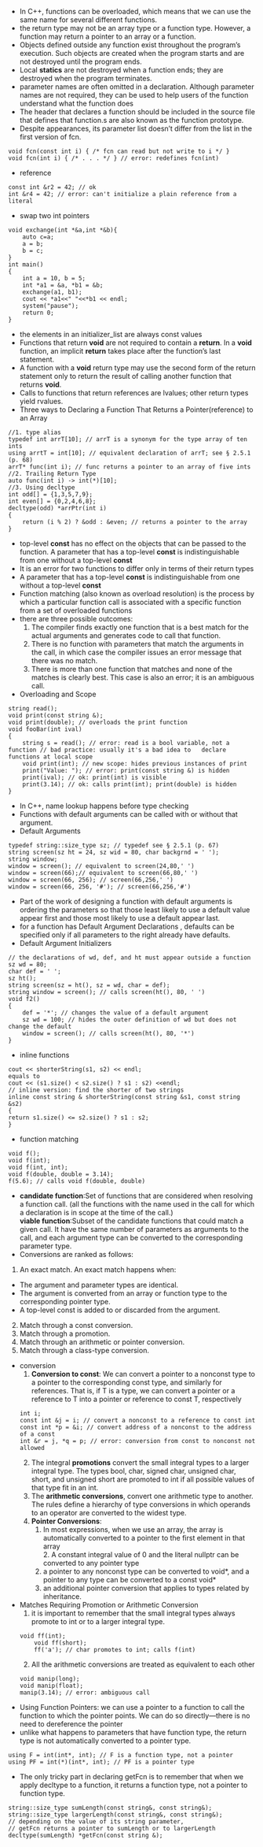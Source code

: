 - In C++, functions can be overloaded, which means that we can use the same name for several different functions.
- the return type may not be an array type or a function type. However, a function may return a pointer to an array or a function.
- Objects defined outside any function exist throughout the program’s execution. Such
objects are created when the program starts and are not destroyed until the program
ends.
- Local **statics** are not destroyed when a function ends; they are destroyed when the program terminates.
- parameter names are often omitted in a declaration. Although parameter names are not required, they can be used to help users of the function understand what the function does
- The header that declares a function should be included in the source file that
defines that function.s are also known as the function prototype.
- Despite appearances, its parameter list doesn’t
differ from the list in the first version of fcn.
```
void fcn(const int i) { /* fcn can read but not write to i */ }
void fcn(int i) { /* . . . */ } // error: redefines fcn(int)
```
- reference
```
const int &r2 = 42; // ok
int &r4 = 42; // error: can't initialize a plain reference from a literal
```
- swap two int pointers
```
void exchange(int *&a,int *&b){
	auto c=a;
	a = b;
	b = c;
}
int main()
{
	int a = 10, b = 5;
	int *a1 = &a, *b1 = &b;
	exchange(a1, b1);
	cout << *a1<<" "<<*b1 << endl;
	system("pause");
	return 0;
}
```
- the elements in an initializer_list are always const values
- Functions that return **void** are not required to contain a **return**. In a **void** function, an implicit **return** takes place after the function’s last statement.
- A function with a **void** return type may use the second form of the return statement only to return the result of calling another function that returns **void**.
- Calls to functions that return references are lvalues; other return types yield rvalues.
- Three ways to Declaring a Function That Returns a Pointer(reference) to an Array
```
//1. type alias
typedef int arrT[10]; // arrT is a synonym for the type array of ten ints
using arrtT = int[10]; // equivalent declaration of arrT; see § 2.5.1 (p. 68)
arrT* func(int i); // func returns a pointer to an array of five ints
//2. Trailing Return Type
auto func(int i) -> int(*)[10];
//3. Using decltype
int odd[] = {1,3,5,7,9};
int even[] = {0,2,4,6,8};
decltype(odd) *arrPtr(int i)
{
    return (i % 2) ? &odd : &even; // returns a pointer to the array
}
```
- top-level **const** has no effect on the objects that can be passed to the function. A parameter that has a top-level **const** is indistinguishable from one without a top-level **const**
- It is an error for two functions to differ only in terms of their return types
- A parameter that has a top-level **const** is
indistinguishable from one without a top-level **const**
- Function matching (also known as overload
resolution) is the process by which a particular function call is associated with a
specific function from a set of overloaded functions
- there are three possible outcomes:
  1. The compiler finds exactly one function that is a best match for the actual arguments and generates code to call that function.
  2. There is no function with parameters that match the arguments in the call, in which case the compiler issues an error message that there was no match.
  3. There is more than one function that matches and none of the matches is clearly best. This case is also an error; it is an ambiguous call.
- Overloading and Scope
```
string read();
void print(const string &);
void print(double); // overloads the print function
void fooBar(int ival)
{
    string s = read(); // error: read is a bool variable, not a function // bad practice: usually it's a bad idea to   declare functions at local scope
    void print(int); // new scope: hides previous instances of print
    print("Value: "); // error: print(const string &) is hidden
    print(ival); // ok: print(int) is visible
    print(3.14); // ok: calls print(int); print(double) is hidden
}
```
- In C++, name lookup happens before type checking
- Functions with default arguments can be called with or without that
argument.
- Default Arguments
```
typedef string::size_type sz; // typedef see § 2.5.1 (p. 67)
string screen(sz ht = 24, sz wid = 80, char backgrnd = ' ');
string window;
window = screen(); // equivalent to screen(24,80,' ')
window = screen(66);// equivalent to screen(66,80,' ')
window = screen(66, 256); // screen(66,256,' ')
window = screen(66, 256, '#'); // screen(66,256,'#')
```
- Part of the work of designing a function with default arguments is ordering the
parameters so that those least likely to use a default value appear first and those
most likely to use a default appear last.
- for a function has Default Argument Declarations , defaults can be specified only if all parameters to the right already have defaults.
- Default Argument Initializers
```
// the declarations of wd, def, and ht must appear outside a function
sz wd = 80;
char def = ' ';
sz ht();
string screen(sz = ht(), sz = wd, char = def);
string window = screen(); // calls screen(ht(), 80, ' ')
void f2()
{
	def = '*'; // changes the value of a default argument
	sz wd = 100; // hides the outer definition of wd but does not change the default
	window = screen(); // calls screen(ht(), 80, '*')
}
```
- inline functions
```
cout << shorterString(s1, s2) << endl;
equals to
cout << (s1.size() < s2.size() ? s1 : s2) <<endl;
// inline version: find the shorter of two strings
inline const string & shorterString(const string &s1, const string &s2)
{
return s1.size() <= s2.size() ? s1 : s2;
}
```
- function matching
```
void f();
void f(int);
void f(int, int);
void f(double, double = 3.14);
f(5.6); // calls void f(double, double)
```
- **candidate function**:Set of functions that are considered when resolving a function call. (all the functions with the name used in the call for which a declaration is in scope at the time of the call.)</br>
**viable function**:Subset of the candidate functions that could match a given call. It have the same number of parameters as arguments to the call, and each argument type can be converted to the corresponding parameter type.
- Conversions are ranked as follows:
 1. An exact match. An exact match happens when:
   - The argument and parameter types are identical.
   - The argument is converted from an array or function type to the corresponding pointer type.
   - A top-level const is added to or discarded from the argument.
  2. Match through a const conversion.
  3. Match through a promotion.
  4. Match through an arithmetic or pointer conversion.
  5. Match through a class-type conversion.
- conversion
  1. **Conversion to const**: We can convert a pointer to a nonconst type to a pointer to the corresponding const type, and similarly for references. That is, if T is a type, we can convert a pointer or a reference to T into a pointer or reference to const T, respectively
	```
	int i;
	const int &j = i; // convert a nonconst to a reference to const int
	const int *p = &i; // convert address of a nonconst to the address of a const
	int &r = j, *q = p; // error: conversion from const to nonconst not allowed
	```
  2. The integral **promotions** convert the small integral types to a larger integral type. The types bool, char, signed char, unsigned char, short, and unsigned short are promoted to int if all possible values of that type fit in an int.
  3. The **arithmetic conversions**, convert one arithmetic type to another. The rules define a hierarchy of type conversions in which operands to an operator are converted to the widest type.
  4. **Pointer Conversions**:</br>
	 1. In most expressions, when we use an array, the array is automatically converted to a pointer to the first element in that array</br>
         2. A constant integral value of 0 and the literal nullptr can be converted to any pointer type
	 3. a pointer to any nonconst type can be converted to void\*, and a pointer to any type can be converted to a const void\*
	 4. an additional pointer conversion that applies to types related by inheritance.
- Matches Requiring Promotion or Arithmetic Conversion
  1. it is important to remember that the small integral types always promote to int or to a larger integral type.
	```
	void ff(int);
        void ff(short);
        ff('a'); // char promotes to int; calls f(int)
	```
  2. All the arithmetic conversions are treated as equivalent to each other
  ```
  void manip(long);
  void manip(float);
  manip(3.14); // error: ambiguous call
  ```
- Using Function Pointers:
 we can use a pointer to a function to call the function to which the pointer points. We can do so directly—there is no need to dereference the pointer
- unlike what happens to parameters that have function type, the return type is not automatically converted to a pointer type.
```
using F = int(int*, int); // F is a function type, not a pointer
using PF = int(*)(int*, int); // PF is a pointer type
```
- The only tricky part in declaring getFcn is to remember that when we apply decltype to a function, it returns a function type, not a pointer to function type.
```
string::size_type sumLength(const string&, const string&);
string::size_type largerLength(const string&, const string&);
// depending on the value of its string parameter,
// getFcn returns a pointer to sumLength or to largerLength
decltype(sumLength) *getFcn(const string &);
```
